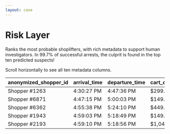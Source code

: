 ```yaml
---
layout: case
---
```


# Risk Layer

Ranks the most probable shoplifters, with rich metadata to support human investigators. In 99.7% of successful arrests, the culprit is found in the top ten predicted suspects!

Scroll horizontally to see all ten metadata columns.

<div class="table-holder">
    <table>
      <thead>
        <tr>
          <th>anonymized_shopper_id</th>
          <th>arrival_time</th>
          <th>departure_time</th>
          <th>cart_cumulative</th>
          <th>cart_final</th>
          <th>payment_method</th>
          <th>returning_shopper</th>
          <th>criminal_history</th>
          <th>flagged_security</th>
          <th>risk_score</th>
        </tr>
      </thead>
      <tbody>
        <tr>
          <td>Shopper #1263</td>
          <td>4:30:27 PM</td>
          <td>4:47:36 PM</td>
          <td>$299.98</td>
          <td>$0.00</td>
          <td></td>
          <td>Y</td>
          <td>N</td>
          <td>Y</td>
          <td style="background: rgba(255, 0, 0, 0.74);">87</td>
        </tr>
        <tr>
          <td>Shopper #6871</td>
          <td>4:47:15 PM</td>
          <td>5:00:03 PM</td>
          <td>$149.99</td>
          <td>$0.00</td>
          <td></td>
          <td>Y</td>
          <td>N</td>
          <td>Y</td>
          <td style="background: rgba(255, 0, 0, 0.86);">93</td>
        </tr>
        <tr>
          <td>Shopper #6362</td>
          <td>4:55:38 PM</td>
          <td>5:24:10 PM</td>
          <td>$449.97</td>
          <td>$149.99</td>
          <td>CASH</td>
          <td>N</td>
          <td>Y</td>
          <td>Y</td>
          <td style="background: rgba(255, 0, 0, 0.96);">98</td>
        </tr>
        <tr>
          <td>Shopper #1943</td>
          <td>4:59:03 PM</td>
          <td>5:18:49 PM</td>
          <td>$149.99</td>
          <td>$0.00</td>
          <td></td>
          <td>Y</td>
          <td>N</td>
          <td>N</td>
          <td style="background: rgba(255, 0, 0, 0.82);">91</td>
        </tr>
        <tr>
          <td>Shopper #2193</td>
          <td>4:59:10 PM</td>
          <td>5:18:56 PM</td>
          <td>$1,049.98</td>
          <td>$899.99</td>
          <td>DEBIT</td>
          <td>Y</td>
          <td>N</td>
          <td>N</td>
          <td style="background: rgba(255, 0, 0, 0.72);">86</td>
        </tr>
      </tbody>
    </table>
</div>